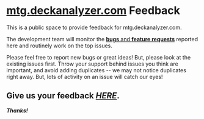# [mtg.deckanalyzer.com](http://mtg.deckanalyzer.com/) Feedback
This is a public space to provide feedback for mtg.deckanalyzer.com.

The development team will monitor the [**bugs** and **feature requests**](https://github.com/svidgen/mtg.deckanalyzer.com-Feedback/issues) reported here and routinely work on the top issues.

Please feel free to report new bugs or great ideas! But, please look at the existing issues first. Throw your support behind issues you think are important, and avoid adding duplicates -- we may not notice duplicates right away. But, lots of activity on an issue will catch our eyes!

## Give us your feedback [*HERE*](https://github.com/svidgen/mtg.deckanalyzer.com-Feedback/issues).

***Thanks!***
